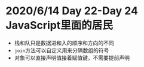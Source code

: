 # 2020/6/14 Day 22-Day 24 JavaScript里面的居民 
* 栈和队只是数据进和入的顺序和方向的不同
* `join`方法可以自定义用来分隔数组的符号
* 对象可以直接声明值接着赋值键，不需要提前声明
